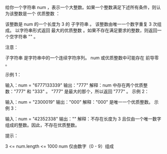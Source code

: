 给你一个字符串 num ，表示一个大整数。如果一个整数满足下述所有条件，则认为该整数是一个 优质整数 ：

该整数是 num 的一个长度为 3 的 子字符串 。
该整数由唯一一个数字重复 3 次组成。
以字符串形式返回 最大的优质整数 。如果不存在满足要求的整数，则返回一个空字符串 "" 。

注意：

子字符串 是字符串中的一个连续字符序列。
num 或优质整数中可能存在 前导零 。


示例 1：

输入：num = "6777133339"
输出："777"
解释：num 中存在两个优质整数："777" 和 "333" 。
"777" 是最大的那个，所以返回 "777" 。
示例 2：

输入：num = "2300019"
输出："000"
解释："000" 是唯一一个优质整数。
示例 3：

输入：num = "42352338"
输出：""
解释：不存在长度为 3 且仅由一个唯一数字组成的整数。因此，不存在优质整数。

提示：

3 <= num.length <= 1000
num 仅由数字（0 - 9）组成
